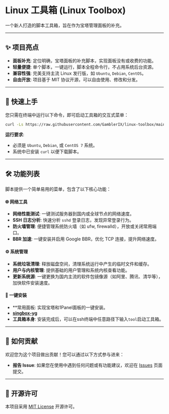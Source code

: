 # Linux 工具箱 (Linux Toolbox)

一个新人打造的脚本工具箱，旨在作为宝塔管理面板的补充。

------

## ✨ 项目亮点

- **面板补充**: 定位明确，宝塔面板的补充脚本，实现面板没有或收费的功能。
- **轻量便捷**: 单个脚本，一键运行，脚本全程命令行，不占用系统后台资源。
- **兼容性强**: 完美支持主流 Linux 发行版，如 `Ubuntu`, `Debian`, `CentOS`。
- **自由开放**: 项目基于 MIT 协议开源，可以自由使用、修改和分发。

------

## 🚀 快速上手

您只需在终端中运行以下命令，即可启动工具箱的交互式菜单：

```bash
curl -Ls https://raw.githubusercontent.com/GamblerIX/linux-toolbox/main/tool.sh | bash
```

**运行要求**:

- 必须是 `Ubuntu`, `Debian`, 或 `CentOS 7` 系统。
- 系统中已安装 `curl` 以便下载脚本。

------

## 🛠️ 功能列表

脚本提供一个简单易用的菜单，包含了以下核心功能：

#### 🌐 网络工具

- **网络性能测试**: 一键测试服务器到国内或全球节点的网络速度。
- **SSH 日志分析**: 快速分析 `sshd` 登录日志，发现异常登录行为。
- **防火墙管理**: 便捷管理系统防火墙（如 ufw, firewalld），开放或关闭常用端口。
- **BBR 加速**: 一键安装并启用 Google BBR，优化 TCP 连接，提升网络速度。

#### ⚙️ 系统管理

- **系统垃圾清理**: 释放磁盘空间，清理系统运行中产生的临时文件和缓存。
- **用户与内核管理**: 提供基础的用户管理和系统内核查看功能。
- **更新系统源**: 一键更换为国内主流的软件包镜像源（如阿里、腾讯、清华等），加快软件安装速度。

#### 🧩 一键安装

- **常用面板: 实现宝塔和1Panel面板的一键安装。
- [**singbox-yg**](https://github.com/yonggekkk/sing-box-yg)
- **工具箱本身**: 安装完成后，可以在ssh终端中任意路径下输入`tool`启动工具箱。

------

## 🤝 如何贡献

欢迎您为这个项目做出贡献！您可以通过以下方式参与进来：

- **报告 Issue**: 如果您在使用中遇到任何问题或有功能建议，欢迎在 [Issues](https://github.com/GamblerIX/linux-toolbox/issues) 页面提交。

------

## 📄 开源许可

本项目采用 [MIT License](https://github.com/GamblerIX/linux-toolbox/blob/main/LICENSE) 开源许可。
